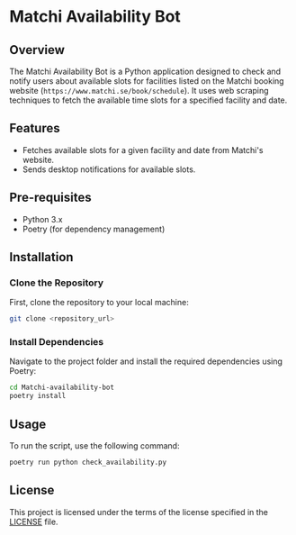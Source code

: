 
# Matchi Availability Bot

## Overview

The Matchi Availability Bot is a Python application designed to check and notify users about available slots for facilities listed on the Matchi booking website (`https://www.matchi.se/book/schedule`). It uses web scraping techniques to fetch the available time slots for a specified facility and date.

## Features

- Fetches available slots for a given facility and date from Matchi's website.
- Sends desktop notifications for available slots.

## Pre-requisites

- Python 3.x
- Poetry (for dependency management)

## Installation

### Clone the Repository

First, clone the repository to your local machine:

```bash
git clone <repository_url>
```

### Install Dependencies

Navigate to the project folder and install the required dependencies using Poetry:

```bash
cd Matchi-availability-bot
poetry install
```

## Usage

To run the script, use the following command:

```bash
poetry run python check_availability.py
```

## License

This project is licensed under the terms of the license specified in the [LICENSE](LICENSE) file.
